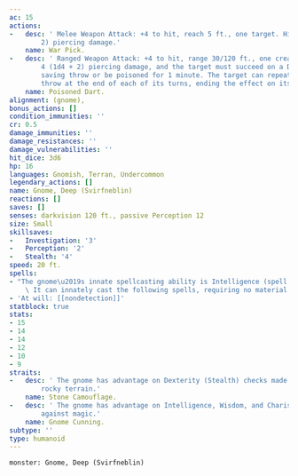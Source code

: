 ```yaml
---
ac: 15
actions:
-   desc: ' Melee Weapon Attack: +4 to hit, reach 5 ft., one target. Hit: 6 (1d8 +
        2) piercing damage.'
    name: War Pick.
-   desc: ' Ranged Weapon Attack: +4 to hit, range 30/120 ft., one creature. Hit:
        4 (1d4 + 2) piercing damage, and the target must succeed on a DC 12 Constitution
        saving throw or be poisoned for 1 minute. The target can repeat the saving
        throw at the end of each of its turns, ending the effect on itself on a success.'
    name: Poisoned Dart.
alignment: (gnome),
bonus_actions: []
condition_immunities: ''
cr: 0.5
damage_immunities: ''
damage_resistances: ''
damage_vulnerabilities: ''
hit_dice: 3d6
hp: 16
languages: Gnomish, Terran, Undercommon
legendary_actions: []
name: Gnome, Deep (Svirfneblin)
reactions: []
saves: []
senses: darkvision 120 ft., passive Perception 12
size: Small
skillsaves:
-   Investigation: '3'
-   Perception: '2'
-   Stealth: '4'
speed: 20 ft.
spells:
- "The gnome\u2019s innate spellcasting ability is Intelligence (spell save DC 11).\
    \ It can innately cast the following spells, requiring no material components:"
- 'At will: [[nondetection]]'
statblock: true
stats:
- 15
- 14
- 14
- 12
- 10
- 9
straits:
-   desc: ' The gnome has advantage on Dexterity (Stealth) checks made to hide in
        rocky terrain.'
    name: Stone Camouflage.
-   desc: ' The gnome has advantage on Intelligence, Wisdom, and Charisma saving throws
        against magic.'
    name: Gnome Cunning.
subtype: ''
type: humanoid
---
```

```statblock
monster: Gnome, Deep (Svirfneblin)
```